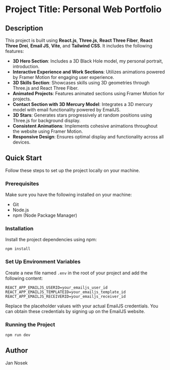 # Project Title: **Personal Web Portfolio**

## Description
This project is built using **React.js**, **Three.js**, **React Three Fiber**, **React Three Drei**, **Email JS**, **Vite**, and **Tailwind CSS**. It includes the following features:

- **3D Hero Section**: Includes a 3D Black Hole model, my personal portrait, introduction.
- **Interactive Experience and Work Sections**: Utilizes animations powered by Framer Motion for engaging user experience.
- **3D Skills Section**: Showcases skills using 3D geometries through Three.js and React Three Fiber.
- **Animated Projects**: Features animated sections using Framer Motion for projects.
- **Contact Section with 3D Mercury Model**: Integrates a 3D mercury model with email functionality powered by EmailJS.
- **3D Stars**: Generates stars progressively at random positions using Three.js for background display.
- **Consistent Animations**: Implements cohesive animations throughout the website using Framer Motion.
- **Responsive Design**: Ensures optimal display and functionality across all devices.

## Quick Start
Follow these steps to set up the project locally on your machine.

### Prerequisites
Make sure you have the following installed on your machine:

- Git
- Node.js
- npm (Node Package Manager)

### Installation
Install the project dependencies using npm:

```
npm install
```

### Set Up Environment Variables
Create a new file named `.env` in the root of your project and add the following content:

```
REACT_APP_EMAILJS_USERID=your_emailjs_user_id
REACT_APP_EMAILJS_TEMPLATEID=your_emailjs_template_id
REACT_APP_EMAILJS_RECEIVERID=your_emailjs_receiver_id
```

Replace the placeholder values with your actual EmailJS credentials. You can obtain these credentials by signing up on the EmailJS website.

### Running the Project
```
npm run dev
```

## Author
Jan Nosek
